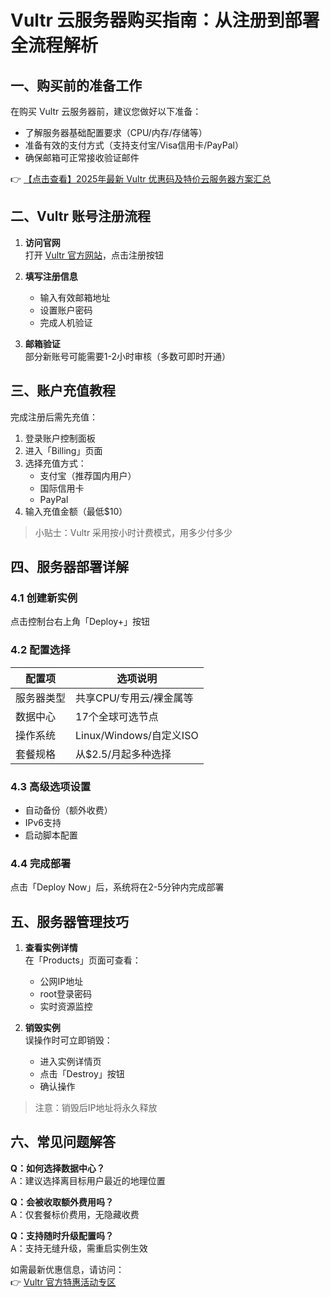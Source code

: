 # Vultr 云服务器购买指南：从注册到部署全流程解析

## 一、购买前的准备工作

在购买 Vultr 云服务器前，建议您做好以下准备：
- 了解服务器基础配置要求（CPU/内存/存储等）
- 准备有效的支付方式（支持支付宝/Visa信用卡/PayPal）
- 确保邮箱可正常接收验证邮件

👉 [【点击查看】2025年最新 Vultr 优惠码及特价云服务器方案汇总](https://bit.ly/VuLtr)

## 二、Vultr 账号注册流程

1. **访问官网**  
   打开 [Vultr 官方网站](https://bit.ly/VuLtr)，点击注册按钮

2. **填写注册信息**  
   - 输入有效邮箱地址
   - 设置账户密码
   - 完成人机验证

3. **邮箱验证**  
   部分新账号可能需要1-2小时审核（多数可即时开通）

## 三、账户充值教程

完成注册后需先充值：
1. 登录账户控制面板
2. 进入「Billing」页面
3. 选择充值方式：
   - 支付宝（推荐国内用户）
   - 国际信用卡
   - PayPal
4. 输入充值金额（最低$10）

> 小贴士：Vultr 采用按小时计费模式，用多少付多少

## 四、服务器部署详解

### 4.1 创建新实例
点击控制台右上角「Deploy+」按钮

### 4.2 配置选择
| 配置项       | 选项说明                  |
|--------------|-------------------------|
| 服务器类型   | 共享CPU/专用云/裸金属等  |
| 数据中心     | 17个全球可选节点         |
| 操作系统     | Linux/Windows/自定义ISO |
| 套餐规格     | 从$2.5/月起多种选择      |

### 4.3 高级选项设置
- 自动备份（额外收费）
- IPv6支持
- 启动脚本配置

### 4.4 完成部署
点击「Deploy Now」后，系统将在2-5分钟内完成部署

## 五、服务器管理技巧

1. **查看实例详情**  
   在「Products」页面可查看：
   - 公网IP地址
   - root登录密码
   - 实时资源监控

2. **销毁实例**  
   误操作时可立即销毁：
   - 进入实例详情页
   - 点击「Destroy」按钮
   - 确认操作

> 注意：销毁后IP地址将永久释放

## 六、常见问题解答

**Q：如何选择数据中心？**  
A：建议选择离目标用户最近的地理位置

**Q：会被收取额外费用吗？**  
A：仅套餐标价费用，无隐藏收费

**Q：支持随时升级配置吗？**  
A：支持无缝升级，需重启实例生效

如需最新优惠信息，请访问：  
👉 [Vultr 官方特惠活动专区](https://bit.ly/VuLtr)
